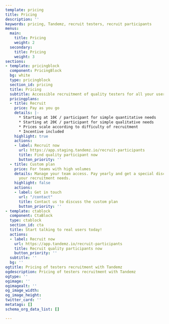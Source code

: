 ```yaml
---
template: pricing
title: Pricing
description: ''
keywords: pricing, Tandemz, recruit testers, recruit participants
menus:
  main:
    title: Pricing
    weight: 2
  secondary:
    title: Pricing
    weight: 3
sections:
- template: pricingblock
  component: PricingBlock
  bg: white
  type: pricingblock
  section_id: pricing
  title: Pricing
  subtitle: Accessible recruitment of quality testers for all your user research needs
  pricingplans:
  - title: Recruit
    price: Pay as you go
    details: |-
      * Starting at 10€ / participant for simple quantitative needs
      * Starting at 20€ / participant for simple qualitative needs
      * Prices scale according to difficulty of recruitment
      * Incentive included
    highlight: true
    actions:
    - label: Recruit now
      url: https://app.staging.tandemz.io/recruit-participants
      title: Find quality participant now
      button_priority: ''
  - title: Custom plan
    price: For teams with high volumes
    details: Manage your team access. Pay yearly and get a special discount for all
      your recruitment needs.
    highlight: false
    actions:
    - label: Get in touch
      url: "/contact"
      title: Contact us to discuss the custom plan
      button_priority: ''
- template: ctablock
  component: CtaBlock
  type: ctablock
  section_id: cta
  title: Start talking to real users today!
  actions:
  - label: Recruit now
    url: https://app.tandemz.io/recruit-participants
    title: Recruit quality participants now
    button_priority: ''
  subtitle: ''
  bg: ''
ogtitle: Pricing of testers recruitment with Tandemz
ogdescription: Pricing of testers recruitment with Tandemz
ogtype: ''
ogimage: ''
ogimagealt: ''
og_image_width: 
og_image_height: 
twitter_card: ''
metatags: []
schema_org_data_list: []

---
```

